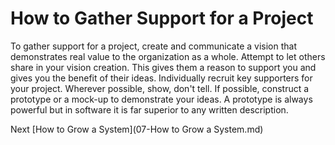 # How to Gather Support for a Project

To gather support for a project, create and communicate a vision that demonstrates real value to the organization as a whole. Attempt to let others share in your vision creation. This gives them a reason to support you and gives you the benefit of their ideas. Individually recruit key supporters for your project. Wherever possible, show, don't tell. If possible, construct a prototype or a mock-up to demonstrate your ideas. A prototype is always powerful but in software it is far superior to any written description.

Next [How to Grow a System](07-How to Grow a System.md)